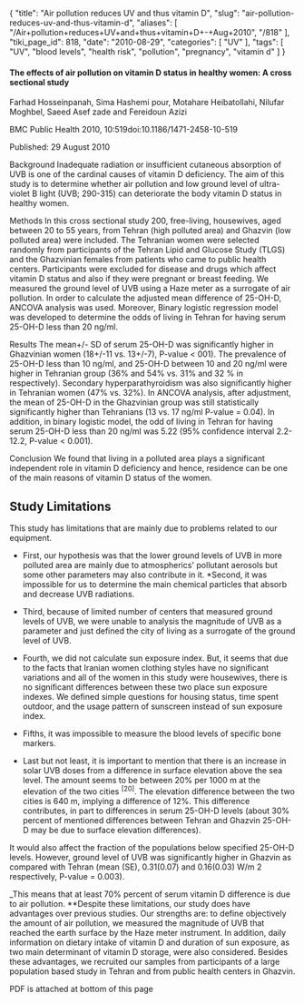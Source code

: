 {
    "title": "Air pollution reduces UV and thus vitamin D",
    "slug": "air-pollution-reduces-uv-and-thus-vitamin-d",
    "aliases": [
        "/Air+pollution+reduces+UV+and+thus+vitamin+D+-+Aug+2010",
        "/818"
    ],
    "tiki_page_id": 818,
    "date": "2010-08-29",
    "categories": [
        "UV"
    ],
    "tags": [
        "UV",
        "blood levels",
        "health risk",
        "pollution",
        "pregnancy",
        "vitamin d"
    ]
}


#### The effects of air pollution on vitamin D status in healthy women: A cross sectional study

Farhad Hosseinpanah, Sima Hashemi pour, Motahare Heibatollahi, Nilufar Moghbel, Saeed Asef zade and Fereidoun Azizi

BMC Public Health 2010, 10:519doi:10.1186/1471-2458-10-519

Published: 	29 August 2010

Background Inadequate radiation or insufficient cutaneous absorption of UVB is one of the cardinal causes of vitamin D deficiency. The aim of this study is to determine whether air pollution and low ground level of ultra-violet B light (UVB; 290-315) can deteriorate the body vitamin D status in healthy women. 

Methods In this cross sectional study 200, free-living, housewives, aged between 20 to 55 years, from Tehran (high polluted area) and Ghazvin (low polluted area) were included. The Tehranian women were selected randomly from participants of the Tehran Lipid and Glucose Study (TLGS) and the Ghazvinian females from patients who came to public health centers. Participants were excluded for disease and drugs which affect vitamin D status and also if they were pregnant or breast feeding. We measured the ground level of UVB using a Haze meter as a surrogate of air pollution. In order to calculate the adjusted mean difference of 25-OH-D, ANCOVA analysis was used. Moreover, Binary logistic regression model was developed to determine the odds of living in Tehran for having serum 25-OH-D less than 20 ng/ml.

Results The mean+/- SD of serum 25-OH-D was significantly higher in Ghazvinian women (18+/-11 vs. 13+/-7), P-value < 001). The prevalence of 25-OH-D less than 10 ng/ml, and 25-OH-D between 10 and 20 ng/ml were higher in Tehranian group (36% and 54% vs. 31% and 32 % in respectively). Secondary hyperparathyroidism was also significantly higher in Tehranian women (47% vs. 32%). In ANCOVA analysis, after adjustment, the mean of 25-OH-D in the Ghazvinian group was still statistically significantly higher than Tehranians (13 vs. 17 ng/ml P-value = 0.04). In addition, in binary logistic model, the odd of living in Tehran for having serum 25-OH-D less than 20 ng/ml was 5.22 (95% confidence interval 2.2-12.2, P-value < 0.001).

Conclusion We found that living in a polluted area plays a significant independent role in vitamin D deficiency and hence, residence can be one of the main reasons of vitamin D status of the women. 

## Study Limitations

This study has limitations that are mainly due to problems related to our equipment. 

* First, our hypothesis was that the lower ground levels of UVB in more polluted area are mainly due to atmospherics' pollutant aerosols but some other parameters may also contribute in it. *Second, it was impossible for us to determine the main chemical particles that absorb and decrease UVB radiations. 

* Third, because of limited number of centers that measured ground levels of UVB, we were unable to analysis the magnitude of UVB as a parameter and just defined the city of living as a surrogate of the ground level of UVB. 

* Fourth, we did not calculate sun exposure index. But, it seems that due to the facts that Iranian women clothing styles have no significant variations and all of the women in this study were housewives, there is no significant differences between these two place sun exposure indexes. We defined simple questions for housing status, time spent outdoor, and the usage pattern of sunscreen instead of sun exposure index. 

* Fifths, it was impossible to measure the blood levels of specific bone markers. 

* Last but not least, it is important to mention that there is an increase in solar UVB doses from a difference in surface elevation above the sea level. The amount seems to be between 20% per 1000 m at the elevation of the two cities <sup>[20]</sup>. The elevation difference between the two cities is 640 m, implying a difference of 12%. This difference contributes, in part to differences in serum 25-OH-D levels (about 30% percent of mentioned differences between Tehran and Ghazvin 25-OH-D may be due to surface elevation differences). 

It would also affect the fraction of the populations below specified 25-OH-D levels. However, ground level of UVB was significantly higher in Ghazvin as compared with Tehran (mean (SE), 0.31(0.07) and 0.16(0.03) W/m 2 respectively, P-value = 0.003). 

_This means that at least 70% percent of serum vitamin D difference is due to air pollution. **Despite these limitations, our study does have advantages over previous studies. Our strengths are: to define objectively the amount of air pollution, we measured the magnitude of UVB that reached the earth surface by the Haze meter instrument. In addition, daily information on dietary intake of vitamin D and duration of sun exposure, as two main determinant of vitamin D storage, were also considered. Besides these advantages, we recruited our samples from participants of a large population based study in Tehran and from public health centers in Ghazvin.

PDF is attached at bottom of this page